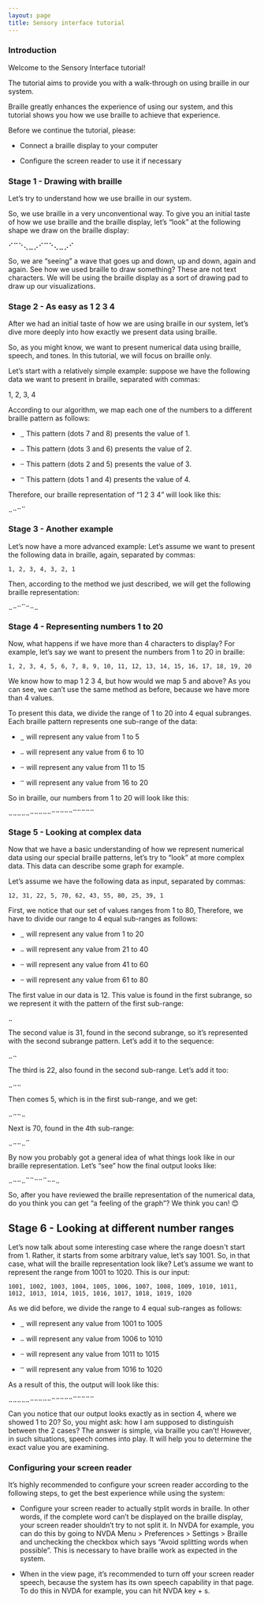 ```yaml
---
layout: page
title: Sensory interface tutorial
---
```




### Introduction


Welcome to the Sensory Interface tutorial!


The tutorial aims to provide you with a walk-through on using braille in our system.


Braille greatly enhances the experience of using our system, and this tutorial shows you how we use braille to achieve that experience.


Before we continue the tutorial, please:


- Connect a braille display to your computer

- Configure the screen reader to use it if necessary


### Stage 1 - Drawing with braille


Let’s try to understand how we use braille in our system.


So, we use braille in a very unconventional way. To give you an initial taste of how we use braille and the braille display, let’s “look” at the following shape we draw on the braille display:


⠊⠉⠑⢄⣀⡠⠊⠉⠑⢄⣀⡠⠊


So, we are “seeing” a wave that goes up and down, up and down, again and again. See how we used braille to draw something? These are not text characters. We will be using the braille display as a sort of drawing pad to draw up our visualizations.


### Stage 2 - As easy as 1 2 3 4


After we had an initial taste of how we are using braille in our system, let’s dive more deeply into how exactly we present data using braille.


So, as you might know, we want to present numerical data using braille, speech, and tones. In this tutorial, we will focus on braille only.


Let’s start with a relatively simple example: suppose we have the following data we want to present in braille, separated with commas:


1, 2, 3, 4


According to our algorithm, we map each one of the numbers to a different braille pattern as follows:


- `⣀` This pattern (dots 7 and 8) presents the value of 1.

- `⠤` This pattern (dots 3 and 6) presents the value of 2.

- `⠒` This pattern (dots 2 and 5) presents the value of 3.

- `⠉` This pattern (dots 1 and 4) presents the value of 4.


Therefore, our braille representation of “1 2 3 4” will look like this:


```
⣀⠤⠒⠉
```


### Stage 3 - Another example


Let’s now have a more advanced example: Let’s assume we want to present the following data in braille, again, separated by commas:


```
1, 2, 3, 4, 3, 2, 1
```


Then, according to the method we just described, we will get the following braille representation:


```
⣀⠤⠒⠉⠒⠤⣀
```


### Stage 4 - Representing numbers 1 to 20


Now, what happens if we have more than 4 characters to display? For example, let’s say we want to present the numbers from 1 to 20 in braille:


```
1, 2, 3, 4, 5, 6, 7, 8, 9, 10, 11, 12, 13, 14, 15, 16, 17, 18, 19, 20
```


We know how to map 1 2 3 4, but how would we map 5 and above? As you can see, we can’t use the same method as before, because we have more than 4 values.


To present this data, we divide the range of 1 to 20 into 4 equal subranges. Each braille pattern represents one sub-range of the data:


- `⣀` will represent any value from 1 to 5

- `⠤` will represent any value from 6 to 10

- `⠒` will represent any value from 11 to 15

- `⠉` will represent any value from 16 to 20


So in braille, our numbers from 1 to 20 will look like this:


```
⣀⣀⣀⣀⣀⠤⠤⠤⠤⠤⠒⠒⠒⠒⠒⠉⠉⠉⠉⠉
```


### Stage 5 - Looking at complex data


Now that we have a basic understanding of how we represent numerical data using our special braille patterns, let’s try to “look” at more complex data. This data can describe some graph for example.


Let’s assume we have the following data as input, separated by commas:


```
12, 31, 22, 5, 70, 62, 43, 55, 80, 25, 39, 1
```


First, we notice that our set of values ranges from 1 to 80, Therefore, we have to divide our range to 4 equal sub-ranges as follows:


- `⣀` will represent any value from 1 to 20

- `⠤` will represent any value from 21 to 40

- `⠒` will represent any value from 41 to 60

- `⠒` will represent any value from 61 to 80


The first value in our data is 12. This value is found in the first subrange, so we represent it with the pattern of the first sub-range:

```
⣀
```


The second value is 31, found in the second subrange, so it’s represented with the second subrange pattern. Let’s add it to the sequence:


```
⣀⠤
```


The third is 22, also found in the second sub-range. Let’s add it too:


```
⣀⠤⠤
```


Then comes 5, which is in the first sub-range, and we get:


```
⣀⠤⠤⣀
```


Next is 70, found in the 4th sub-range:


```
⣀⠤⠤⣀⠉
```


By now you probably got a general idea of what things look like in our braille representation. Let’s “see” how the final output looks like:


```
⣀⠤⠤⣀⠉⠉⠒⠒⠉⠤⠤⣀
```


So, after you have reviewed the braille representation of the numerical data, do you think you can get “a feeling of the graph”? We think you can! 😊


## Stage 6 - Looking at different number ranges


Let’s now talk about some interesting case where the range doesn't start from 1. Rather, it starts from some arbitrary value, let’s say 1001. So, in that case, what will the braille representation look like? Let’s assume we want to represent the range from 1001 to 1020. This is our input:


```
1001, 1002, 1003, 1004, 1005, 1006, 1007, 1008, 1009, 1010, 1011, 1012, 1013, 1014, 1015, 1016, 1017, 1018, 1019, 1020
```


As we did before, we divide the range to 4 equal sub-ranges as follows:


- `⣀` will represent any value from 1001 to 1005

- `⠤` will represent any value from 1006 to 1010

- `⠒` will represent any value from 1011 to 1015

- `⠉` will represent any value from 1016 to 1020


As a result of this, the output will look like this:


```
⣀⣀⣀⣀⣀⠤⠤⠤⠤⠤⠒⠒⠒⠒⠒⠉⠉⠉⠉⠉
```


Can you notice that our output looks exactly as in section 4, where we showed 1 to 20? So, you might ask: how I am supposed to distinguish between the 2 cases? The answer is simple, via braille you can’t! However, in such situations, speech comes into play. It will help you to determine the exact value you are examining.


### Configuring your screen reader


It’s highly recommended to configure your screen reader according to the following steps, to get the best experience while using the system:

- Configure your screen reader to actually stplit words in braille. In other words, if the complete word can’t be displayed on the braille display, your screen reader shouldn’t try to not split it. In NVDA for example, you can do this by going to NVDA Menu > Preferences > Settings > Braille and unchecking the checkbox which says “Avoid splitting words when possible”. This is necessary to have braille work as expected in the system.


- When in the view page, it’s recommended to turn off your screen reader speech, because the system has its own speech capability in that page. To do this in NVDA for example, you can hit NVDA key + s.

